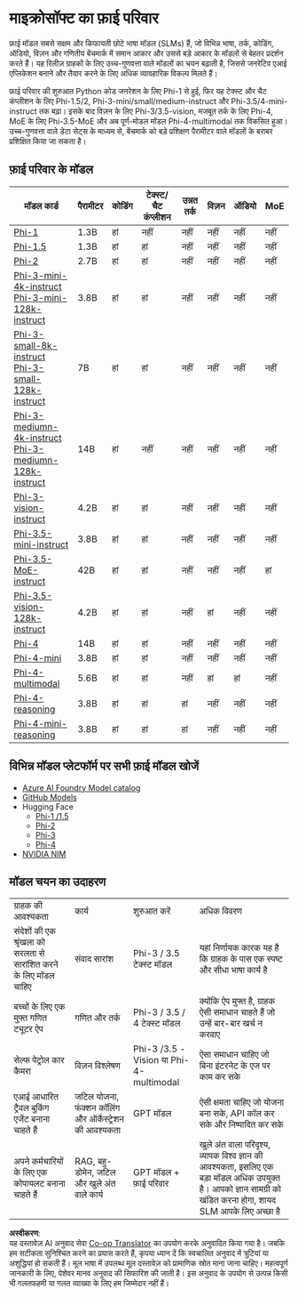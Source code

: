 <!--
CO_OP_TRANSLATOR_METADATA:
{
  "original_hash": "8ef41b679d85adc42be3e0cbee97f7f1",
  "translation_date": "2025-07-18T21:24:43+00:00",
  "source_file": "md/01.Introduction/01/01.PhiFamily.md",
  "language_code": "hi"
}
-->
# माइक्रोसॉफ्ट का फ़ाई परिवार

फ़ाई मॉडल सबसे सक्षम और किफायती छोटे भाषा मॉडल (SLMs) हैं, जो विभिन्न भाषा, तर्क, कोडिंग, ऑडियो, विज़न और गणितीय बेंचमार्क में समान आकार और उससे बड़े आकार के मॉडलों से बेहतर प्रदर्शन करते हैं। यह रिलीज़ ग्राहकों के लिए उच्च-गुणवत्ता वाले मॉडलों का चयन बढ़ाती है, जिससे जनरेटिव एआई एप्लिकेशन बनाने और तैयार करने के लिए अधिक व्यावहारिक विकल्प मिलते हैं।

फ़ाई परिवार की शुरुआत Python कोड जनरेशन के लिए Phi-1 से हुई, फिर यह टेक्स्ट और चैट कंप्लीशन के लिए Phi-1.5/2, Phi-3-mini/small/medium-instruct और Phi-3.5/4-mini-instruct तक बढ़ा। इसके बाद विज़न के लिए Phi-3/3.5-vision, मजबूत तर्क के लिए Phi-4, MoE के लिए Phi-3.5-MoE और अब पूर्ण-मोडल मॉडल Phi-4-multimodal तक विकसित हुआ। उच्च-गुणवत्ता वाले डेटा सेट्स के माध्यम से, बेंचमार्क को बड़े प्रशिक्षण पैरामीटर वाले मॉडलों के बराबर प्रशिक्षित किया जा सकता है।

## फ़ाई परिवार के मॉडल

<div style="font-size:8px">

| मॉडल कार्ड | पैरामीटर | कोडिंग | टेक्स्ट/चैट कंप्लीशन | उन्नत तर्क | विज़न | ऑडियो | MoE |
| - | -  | - | - | - | - | - | - |
|[Phi-1](https://huggingface.co/microsoft/phi-1)|1.3B| हां | नहीं | नहीं | नहीं | नहीं | नहीं |
|[Phi-1.5](https://huggingface.co/microsoft/phi-1_5)|1.3B| हां | हां | नहीं | नहीं | नहीं | नहीं |
|[Phi-2](https://huggingface.co/microsoft/phi-1_5)|2.7B| हां | हां | नहीं | नहीं | नहीं | नहीं |
|[Phi-3-mini-4k-instruct](https://huggingface.co/microsoft/Phi-3-mini-4k-instruct)<br/>[Phi-3-mini-128k-instruct](https://huggingface.co/microsoft/Phi-3-mini-128k-instruct)|3.8B| हां | हां | नहीं | नहीं | नहीं | नहीं |
|[Phi-3-small-8k-instruct](https://huggingface.co/microsoft/Phi-3-small-8k-instruct)<br/>[Phi-3-small-128k-instruct](https://huggingface.co/microsoft/Phi-3-small-128k-instruct)<br/>|7B| हां | हां | नहीं | नहीं | नहीं | नहीं |
|[Phi-3-mediumn-4k-instruct](https://huggingface.co/microsoft/Phi-3-medium-4k-instruct)<br>[Phi-3-mediumn-128k-instruct](https://huggingface.co/microsoft/Phi-3-medium-128k-instruct)|14B| हां | नहीं | नहीं | नहीं | नहीं | नहीं |
|[Phi-3-vision-instruct](https://huggingface.co/microsoft/Phi-3-vision-128k-instruct)|4.2B| हां | हां | नहीं | नहीं | नहीं | नहीं |
|[Phi-3.5-mini-instruct](https://huggingface.co/microsoft/Phi-3.5-mini-instruct)|3.8B| हां | हां | नहीं | नहीं | नहीं | नहीं |
|[Phi-3.5-MoE-instruct](https://huggingface.co/microsoft/Phi-3.5-MoE-instruct)|42B| हां | हां | नहीं | नहीं | नहीं | हां |
|[Phi-3.5-vision-128k-instruct](https://huggingface.co/microsoft/Phi-3.5-vision-instruct)|4.2B| हां | हां | नहीं | हां | नहीं | नहीं |
|[Phi-4](https://huggingface.co/microsoft/phi-4)|14B| हां | हां | नहीं | नहीं | नहीं | नहीं |
|[Phi-4-mini](https://huggingface.co/microsoft/Phi-4-mini-instruct)|3.8B| हां | हां | नहीं | नहीं | नहीं | नहीं |
|[Phi-4-multimodal](https://huggingface.co/microsoft/Phi-4-multimodal-instruct)|5.6B| हां | हां | नहीं | हां | हां | नहीं |
|[Phi-4-reasoning](https://huggingface.co/microsoft/phi-4-reasoning)|3.8B| हां | हां | हां | नहीं | नहीं | नहीं |
|[Phi-4-mini-reasoning](https://huggingface.co/microsoft/Phi-4-mini-reasoning)|3.8B| हां | हां | हां | नहीं | नहीं | नहीं |

</div>

## **विभिन्न मॉडल प्लेटफॉर्म पर सभी फ़ाई मॉडल खोजें**

- [Azure AI Foundry Model catalog](https://ai.azure.com/explore/models?selectedCollection=phi)
- [GitHub Models](https://github.com/marketplace?query=Phi&type=models)
- Hugging Face
  - [Phi-1 /1.5](https://huggingface.co/collections/microsoft/phi-1-6626e29134744e94e222d572)
  - [Phi-2](https://huggingface.co/microsoft/phi-2)
  - [Phi-3](https://huggingface.co/collections/microsoft/phi-3-6626e15e9585a200d2d761e3)
  - [Phi-4](https://huggingface.co/collections/microsoft/phi-4-677e9380e514feb5577a40e4) 
- [NVIDIA NIM](https://build.nvidia.com/search?q=Phi)

## मॉडल चयन का उदाहरण

| | | | |
|-|-|-|-|
|ग्राहक की आवश्यकता|कार्य|शुरुआत करें|अधिक विवरण|
|संदेशों की एक श्रृंखला को सरलता से सारांशित करने के लिए मॉडल चाहिए|संवाद सारांश|Phi-3 / 3.5 टेक्स्ट मॉडल|यहां निर्णायक कारक यह है कि ग्राहक के पास एक स्पष्ट और सीधा भाषा कार्य है|
|बच्चों के लिए एक मुफ्त गणित ट्यूटर ऐप|गणित और तर्क|Phi-3 / 3.5 / 4 टेक्स्ट मॉडल|क्योंकि ऐप मुफ्त है, ग्राहक ऐसी समाधान चाहते हैं जो उन्हें बार-बार खर्च न करवाए|
|सेल्फ पेट्रोल कार कैमरा|विज़न विश्लेषण|Phi-3 /3.5 -Vision या Phi-4-multimodal|ऐसा समाधान चाहिए जो बिना इंटरनेट के एज पर काम कर सके|
|एआई आधारित ट्रैवल बुकिंग एजेंट बनाना चाहते हैं|जटिल योजना, फंक्शन कॉलिंग और ऑर्केस्ट्रेशन की आवश्यकता|GPT मॉडल|ऐसी क्षमता चाहिए जो योजना बना सके, API कॉल कर सके और निष्पादित कर सके|
|अपने कर्मचारियों के लिए एक कोपायलट बनाना चाहते हैं|RAG, बहु-डोमेन, जटिल और खुले अंत वाले कार्य|GPT मॉडल + फ़ाई परिवार|खुले अंत वाला परिदृश्य, व्यापक विश्व ज्ञान की आवश्यकता, इसलिए एक बड़ा मॉडल अधिक उपयुक्त है। आपको ज्ञान सामग्री को खंडित करना होगा, शायद SLM आपके लिए अच्छा है|

**अस्वीकरण**:  
यह दस्तावेज़ AI अनुवाद सेवा [Co-op Translator](https://github.com/Azure/co-op-translator) का उपयोग करके अनुवादित किया गया है। जबकि हम सटीकता सुनिश्चित करने का प्रयास करते हैं, कृपया ध्यान दें कि स्वचालित अनुवाद में त्रुटियां या अशुद्धियां हो सकती हैं। मूल भाषा में उपलब्ध मूल दस्तावेज़ को प्रामाणिक स्रोत माना जाना चाहिए। महत्वपूर्ण जानकारी के लिए, पेशेवर मानव अनुवाद की सिफारिश की जाती है। इस अनुवाद के उपयोग से उत्पन्न किसी भी गलतफहमी या गलत व्याख्या के लिए हम जिम्मेदार नहीं हैं।
